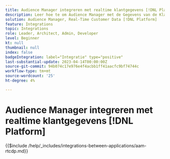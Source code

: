 ```yaml
---
title: Audience Manager integreren met realtime klantgegevens [!DNL Platform]
description: Leer hoe te om Audience Manager met de Gegevens van de Klant in real time te integreren [!DNL Platform].
solution: Audience Manager, Real-Time Customer Data [!DNL Platform]
feature: Integrations
topic: Integrations
role: Leader, Architect, Admin, Developer
level: Beginner
kt: null
thumbnail: null
index: false
badgeIntegration: label="Integratie" type="positive"
last-substantial-update: 2023-04-14T00:00:00Z
source-git-commit: 94b074c17e976e4f4acbb1ff41aacfc9bf74744c
workflow-type: tm+mt
source-wordcount: '25'
ht-degree: 4%

---
```



# Audience Manager integreren met realtime klantgegevens [!DNL Platform]

{{$include /help/_includes/integrations-between-applications/aam-rtcdp.md}}
